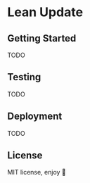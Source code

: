 # Lean Update

## Getting Started

TODO

## Testing

TODO

## Deployment

TODO

## License

MIT license, enjoy 👋
